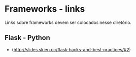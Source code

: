 # Frameworks - links

Links sobre frameworks devem ser colocados nesse diretório.

## Flask - Python
* (http://slides.skien.cc/flask-hacks-and-best-practices/#2)